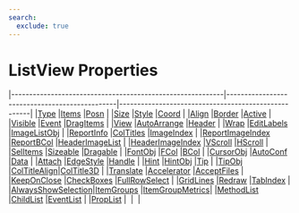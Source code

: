 ```yaml
---
search:
  exclude: true
---
```


<h1 class="heading"><span class="name">ListView Properties</span></h1>

|-----------------------------------------------------------|-----------------------------------------------|-----------------------------------------------------|
|[Type](../properties/type.md)                              |[Items](../properties/items.md)                |[Posn](../properties/posn.md)                        |
|[Size](../properties/size.md)                              |[Style](../properties/style.md)                |[Coord](../properties/coord.md)                      |
|[Align](../properties/align.md)                            |[Border](../properties/border.md)              |[Active](../properties/active.md)                    |
|[Visible](../properties/visible.md)                        |[Event](../properties/event.md)                |[DragItems](../properties/dragitems.md)              |
|[View](../properties/view.md)                              |[AutoArrange](../properties/autoarrange.md)    |[Header](../properties/header.md)                    |
|[Wrap](../properties/wrap.md)                              |[EditLabels](../properties/editlabels.md)      |[ImageListObj](../properties/imagelistobj.md)        |
|[ReportInfo](../properties/reportinfo.md)                  |[ColTitles](../properties/coltitles.md)        |[ImageIndex](../properties/imageindex.md)            |
|[ReportImageIndex](../properties/reportimageindex.md)      |[ReportBCol](../properties/reportbcol.md)      |[HeaderImageList](../properties/headerimagelist.md)  |
|[HeaderImageIndex](../properties/headerimageindex.md)      |[VScroll](../properties/vscroll.md)            |[HScroll](../properties/hscroll.md)                  |
|[SelItems](../properties/selitems.md)                      |[Sizeable](../properties/sizeable.md)          |[Dragable](../properties/dragable.md)                |
|[FontObj](../properties/fontobj.md)                        |[FCol](../properties/fcol.md)                  |[BCol](../properties/bcol.md)                        |
|[CursorObj](../properties/cursorobj.md)                    |[AutoConf](../properties/autoconf.md)          |[Data](../properties/data.md)                        |
|[Attach](../properties/attach.md)                          |[EdgeStyle](../properties/edgestyle.md)        |[Handle](../properties/handle.md)                    |
|[Hint](../properties/hint.md)                              |[HintObj](../properties/hintobj.md)            |[Tip](../properties/tip.md)                          |
|[TipObj](../properties/tipobj.md)                          |[ColTitleAlign](../properties/coltitlealign.md)|[ColTitle3D](../properties/coltitle3d.md)            |
|[Translate](../properties/translate.md)                    |[Accelerator](../properties/accelerator.md)    |[AcceptFiles](../properties/acceptfiles.md)          |
|[KeepOnClose](../properties/keeponclose.md)                |[CheckBoxes](../properties/checkboxes.md)      |[FullRowSelect](../properties/fullrowselect.md)      |
|[GridLines](../properties/gridlines.md)                    |[Redraw](../properties/redraw.md)              |[TabIndex](../properties/tabindex.md)                |
|[AlwaysShowSelection](../properties/alwaysshowselection.md)|[ItemGroups](../properties/itemgroups.md)      |[ItemGroupMetrics](../properties/itemgroupmetrics.md)|
|[MethodList](../properties/methodlist.md)                  |[ChildList](../properties/childlist.md)        |[EventList](../properties/eventlist.md)              |
|[PropList](../properties/proplist.md)                      |&nbsp;                                         |&nbsp;                                               |
